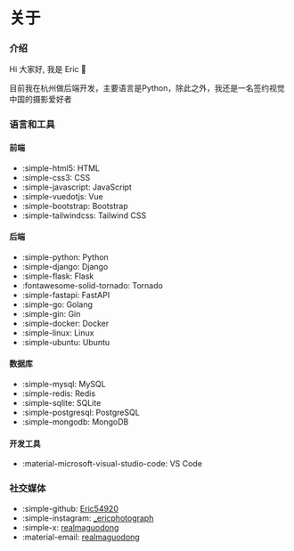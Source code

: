 # 关于

### 介绍

Hi 大家好, 我是 Eric 👋

目前我在杭州做后端开发，主要语言是Python，除此之外，我还是一名签约视觉中国的摄影爱好者

### 语言和工具

#### 前端

  - :simple-html5: HTML
  - :simple-css3: CSS
  - :simple-javascript: JavaScript
  - :simple-vuedotjs: Vue
  - :simple-bootstrap: Bootstrap
  - :simple-tailwindcss: Tailwind CSS
  
#### 后端

  - :simple-python: Python
  - :simple-django: Django
  - :simple-flask: Flask
  - :fontawesome-solid-tornado: Tornado
  - :simple-fastapi: FastAPI
  - :simple-go: Golang
  - :simple-gin: Gin
  - :simple-docker: Docker
  - :simple-linux: Linux
  - :simple-ubuntu: Ubuntu
  
#### 数据库

  - :simple-mysql: MySQL
  - :simple-redis: Redis
  - :simple-sqlite: SQLite
  - :simple-postgresql: PostgreSQL
  - :simple-mongodb: MongoDB

#### 开发工具

  - :material-microsoft-visual-studio-code: VS Code

### 社交媒体

  - :simple-github: [Eric54920](https://github.com/Eric54920)
  - :simple-instagram: [_ericphotograph](https://www.instagram.com/_ericphotograph)
  - :simple-x: [realmaguodong](https://x.com/realmaguodong)
  - :material-email: [realmaguodong](mailto:realmaguodong@outlook.com)
